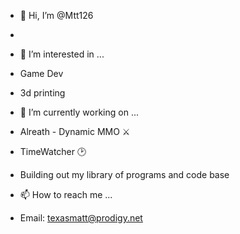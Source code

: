 - 👋 Hi, I’m @Mtt126
- 
- 👀 I’m interested in ...
- Game Dev 
- 3d printing 
 
- 🌱 I’m currently working on ...
- Alreath - Dynamic MMO ⚔
- TimeWatcher 🕑

- Building out my library of programs and code base

- 📫 How to reach me ...
- Email: texasmatt@prodigy.net

<!---
Mtt126/Mtt126 is a ✨ special ✨ repository because its `README.md` (this file) appears on your GitHub profile.
You can click the Preview link to take a look at your changes.
--->
